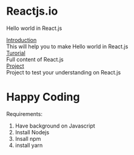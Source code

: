 # Reactjs.io
Hello world in React.js <br>

[Introduction](https://medium.com/@aghh1504/1-simple-react-todo-list-52186b62976b)<br>
This will help you to make Hello world in React.js<br>
[Turorial](https://reactjs.org/tutorial/tutorial.html)<br>
Full content of React.js<br>
[Project](http://ccoenraets.github.io/es6-tutorial/setup-babel/)<br>
Project to test your understanding on React.js<br>

# Happy Coding

Requirements:
1. Have background on Javascript<br>
2. Install Nodejs<br>
3. Insall npm<br>
4. install yarn<br>


